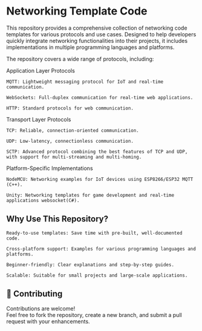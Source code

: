 # Networking Template Code

This repository provides a comprehensive collection of networking code templates for various protocols and use cases. Designed to help developers quickly integrate networking functionalities into their projects, it includes implementations in multiple programming languages and platforms.

The repository covers a wide range of protocols, including:

 Application Layer Protocols

    MQTT: Lightweight messaging protocol for IoT and real-time communication.

    WebSockets: Full-duplex communication for real-time web applications.

    HTTP: Standard protocols for web communication.

 Transport Layer Protocols

    TCP: Reliable, connection-oriented communication.

    UDP: Low-latency, connectionless communication.

    SCTP: Advanced protocol combining the best features of TCP and UDP, with support for multi-streaming and multi-homing.

 Platform-Specific Implementations

    NodeMCU: Networking examples for IoT devices using ESP8266/ESP32 MQTT (C++).

    Unity: Networking templates for game development and real-time applications websocket(C#).




## Why Use This Repository?

    Ready-to-use templates: Save time with pre-built, well-documented code.

    Cross-platform support: Examples for various programming languages and platforms.

    Beginner-friendly: Clear explanations and step-by-step guides.

    Scalable: Suitable for small projects and large-scale applications.



## 🤝 Contributing

Contributions are welcome!  
Feel free to fork the repository, create a new branch, and submit a pull request with your enhancements.

